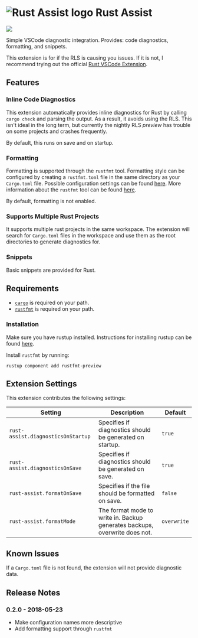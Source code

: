 # ![Rust Assist logo](https://github.com/mooman219/rust-assist/blob/master/logo.png?raw=true) Rust Assist
[![](https://vsmarketplacebadge.apphb.com/version/mooman219.rust-assist.svg)](https://marketplace.visualstudio.com/items?itemName=mooman219.rust-assist)

Simple VSCode diagnostic integration. Provides: code diagnostics, formatting, and snippets.

This extension is for if the RLS is causing you issues. If it is not, I recommend trying out the official [Rust VSCode Extension](https://marketplace.visualstudio.com/items?itemName=rust-lang.rust).

## Features

### Inline Code Diagnostics

This extension automatically provides inline diagnostics for Rust by calling `cargo check` and parsing the output. As a result, it avoids using the RLS. This isn't ideal in the long term, but currently the nightly RLS _preview_ has trouble on some projects and crashes frequently.

By default, this runs on save and on startup.

### Formatting

Formatting is supported through the `rustfmt` tool. Formatting style can be configured by creating a `rustfmt.toml` file in the same directory as your `Cargo.toml` file. Possible configuration settings can be found [here](https://github.com/rust-lang-nursery/rustfmt/blob/master/Configurations.md). More information about the `rustfmt` tool can be found [here](https://github.com/rust-lang-nursery/rustfmt).

By default, formatting is not enabled.

### Supports Multiple Rust Projects

It supports multiple rust projects in the same workspace. The extension will search for `Cargo.toml` files in the workspace and use them as the root directories to generate diagnostics for.

### Snippets

Basic snippets are provided for Rust.

## Requirements

* [`cargo`](https://github.com/rust-lang/cargo) is required on your path.
* [`rustfmt`](https://github.com/rust-lang-nursery/rustfmt) is required on your path.

### Installation

Make sure you have rustup installed. Instructions for installing rustup can be found [here](https://rustup.rs/).

Install `rustfmt` by running:

```
rustup component add rustfmt-preview
```

## Extension Settings

This extension contributes the following settings:

| Setting                            | Description                                                                | Default     |
| ---------------------------------- | -------------------------------------------------------------------------- | ----------- |
| `rust-assist.diagnosticsOnStartup` | Specifies if diagnostics should be generated on startup.                   | `true`      |
| `rust-assist.diagnosticsOnSave`    | Specifies if diagnostics should be generated on save.                      | `true`      |
| `rust-assist.formatOnSave`         | Specifies if the file should be formatted on save.                         | `false`     |
| `rust-assist.formatMode`           | The format mode to write in. Backup generates backups, overwrite does not. | `overwrite` |

## Known Issues

If a `Cargo.toml` file is not found, the extension will not provide diagnostic data.

## Release Notes

### 0.2.0 - 2018-05-23
- Make configuration names more descriptive
- Add formatting support through `rustfmt`
